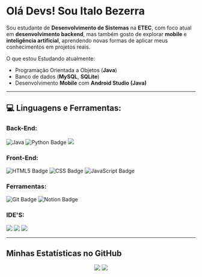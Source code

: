 # Olá Devs! Sou Italo Bezerra </h1>

Sou estudante de **Desenvolvimento de Sistemas** na **ETEC**, com foco atual em **desenvolvimento backend**, mas também gosto de explorar **mobile** e **inteligência artificial**, aprendendo novas formas de aplicar meus conhecimentos em projetos reais.


O que estou Estudando atualmente:
- Programação Orientada a Objetos (**Java**)
- Banco de dados  (**MySQL**, **SQLite**)
- Desenvolvimento **Mobile** com **Android Studio (Java)**  

---

## 💻 Linguagens e Ferramentas:

### Back-End:
<p>
  <img alt="Java" src="https://img.shields.io/badge/Java-ED8B00?style=for-the-badge&logo=java&logoColor=white" />
  <img src="https://img.shields.io/badge/Python-3776AB?logo=python&logoColor=fff&style=for-the-badge" alt="Python Badge"/>
  <img src ="https://img.shields.io/badge/MySQL-4479A1.svg?style=for-the-badge&logo=MySQL&logoColor=white"/>
</p>

### Front-End:
<p>
  <img src="https://img.shields.io/badge/HTML5-E34F26?logo=html5&logoColor=fff&style=for-the-badge" alt="HTML5 Badge"/>
  <img src="https://img.shields.io/badge/CSS-639?logo=css&logoColor=fff&style=for-the-badge" alt="CSS Badge"/>
  <img src="https://img.shields.io/badge/JavaScript-F7DF1E?logo=javascript&logoColor=000&style=for-the-badge" alt="JavaScript Badge"/>
</p>


### Ferramentas:
<p>
  <img src="https://img.shields.io/badge/Git-F05032?logo=git&logoColor=fff&style=for-the-badge" alt="Git Badge"/>
  <img src="https://img.shields.io/badge/Notion-000?logo=notion&logoColor=fff&style=for-the-badge" alt="Notion Badge"/>


</p>

### IDE'S:
<p>
  <img src="https://img.shields.io/badge/IntelliJ%20IDEA-000000.svg?style=for-the-badge&logo=IntelliJ-IDEA&logoColor=white"/>
  <img src="https://img.shields.io/badge/android%20studio-346ac1?style=for-the-badge&logo=android%20studio&logoColor=white"/>
  <img src= "https://img.shields.io/badge/Visual%20Studio%20Code-0078d7.svg?style=for-the-badge&logo=visual-studio-code&logoColor=white"/>
</p>

---

## Minhas Estatísticas no GitHub
<div align="center">
  <img 
    src="https://github-readme-stats.vercel.app/api?username=ItaloBzr&show_icons=true&theme=radical" />
  <img 
    src="https://github-readme-stats.vercel.app/api/top-langs?username=ItaloBzr&layout=compact&theme=radical&hide_border=false&langs_count=5" />
</div>

